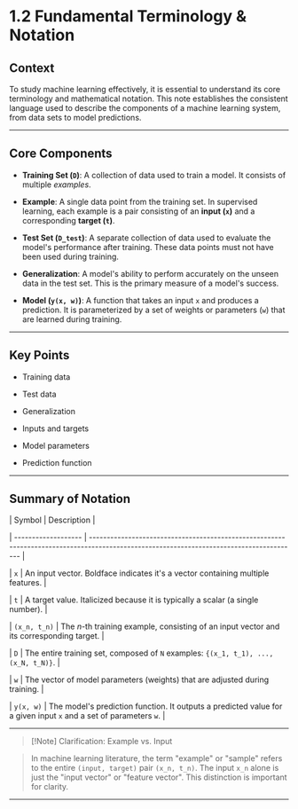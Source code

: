   
# 1.2 Fundamental Terminology & Notation

## Context

To study machine learning effectively, it is essential to understand its core terminology and mathematical notation. This note establishes the consistent language used to describe the components of a machine learning system, from data sets to model predictions.

---

## Core Components

* **Training Set (`D`)**: A collection of data used to train a model. It consists of multiple *examples*.

* **Example**: A single data point from the training set. In supervised learning, each example is a pair consisting of an **input (`x`)** and a corresponding **target (`t`)**.

* **Test Set (`D_test`)**: A separate collection of data used to evaluate the model's performance after training. These data points must not have been used during training.

* **Generalization**: A model's ability to perform accurately on the unseen data in the test set. This is the primary measure of a model's success.

* **Model (`y(x, w)`)**: A function that takes an input `x` and produces a prediction. It is parameterized by a set of weights or parameters (`w`) that are learned during training.

---

## Key Points

* Training data

* Test data

* Generalization

* Inputs and targets

* Model parameters

* Prediction function

---

## Summary of Notation

| Symbol | Description |

| ------------------- | ---------------------------------------------------------------------------------------------------------------------------------------- |

| `x` | An input vector. Boldface indicates it's a vector containing multiple features. |

| `t` | A target value. Italicized because it is typically a scalar (a single number). |

| `(x_n, t_n)` | The *n*-th training example, consisting of an input vector and its corresponding target. |

| `D` | The entire training set, composed of `N` examples: `{(x_1, t_1), ..., (x_N, t_N)}`. |

| `w` | The vector of model parameters (weights) that are adjusted during training. |

| `y(x, w)` | The model's prediction function. It outputs a predicted value for a given input `x` and a set of parameters `w`. |

---

> [!Note] Clarification: Example vs. Input

> In machine learning literature, the term "example" or "sample" refers to the entire `(input, target)` pair `(x_n, t_n)`. The input `x_n` alone is just the "input vector" or "feature vector". This distinction is important for clarity.

***